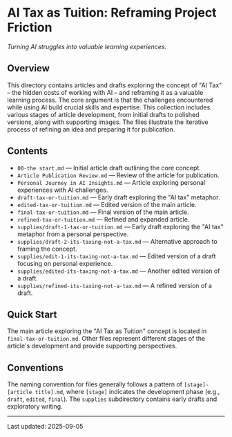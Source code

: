 # AI Tax as Tuition: Reframing Project Friction

*Turning AI struggles into valuable learning experiences.*

## Overview
This directory contains articles and drafts exploring the concept of "AI Tax" – the hidden costs of working with AI – and reframing it as a valuable learning process.  The core argument is that the challenges encountered while using AI build crucial skills and expertise. This collection includes various stages of article development, from initial drafts to polished versions, along with supporting images.  The files illustrate the iterative process of refining an idea and preparing it for publication.

## Contents
* `00-the start.md` — Initial article draft outlining the core concept.
* `Article Publication Review.md` — Review of the article for publication.
* `Personal Journey in AI Insights.md` —  Article exploring personal experiences with AI challenges.
* `draft-tax-or-tuition.md` — Early draft exploring the "AI tax" metaphor.
* `edited-tax-or-tuition.md` —  Edited version of the main article.
* `final-tax-or-tuition.md` — Final version of the main article.
* `refined-tax-or-tuition.md` — Refined and expanded article.
* `supplies/draft-1-tax-or-tuition.md` — Early draft exploring the "AI tax" metaphor from a personal perspective.
* `supplies/draft-2-its-taxing-not-a-tax.md` — Alternative approach to framing the concept.
* `supplies/edit-1-its-taxing-not-a-tax.md` —  Edited version of a draft focusing on personal experience.
* `supplies/edited-its-taxing-not-a-tax.md` — Another edited version of a draft.
* `supplies/refined-its-taxing-not-a-tax.md` — A refined version of a draft.


## Quick Start

The main article exploring the "AI Tax as Tuition" concept is located in `final-tax-or-tuition.md`.  Other files represent different stages of the article's development and provide supporting perspectives.


## Conventions

The naming convention for files generally follows a pattern of `[stage]-[article title].md`, where `[stage]` indicates the development phase (e.g., `draft`, `edited`, `final`).  The `supplies` subdirectory contains early drafts and exploratory writing.

---
Last updated: 2025-09-05
